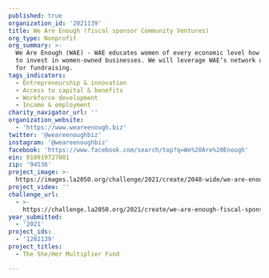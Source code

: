 ```yaml
---
published: true
organization_id: '2021139'
title: We Are Enough (fiscal sponsor Community Ventures)
org_type: Nonprofit
org_summary: >-
  We Are Enough (WAE) - WAE educates women of every economic level how and why
  to invest in women-owned businesses. We will leverage WAE’s network of women
  for fundraising.
tags_indicators:
  - Entrepreneurship & innovation
  - Access to capital & benefits
  - Workforce development
  - Income & employment
charity_navigator_url: ''
organization_website:
  - 'https://www.weareenough.biz'
twitter: '@weareenoughbiz'
instagram: '@weareenoughbiz'
facebook: 'https://www.facebook.com/search/top?q=We%20Are%20Enough'
ein: 010919727001
zip: '94536'
project_image: >-
  https://images.la2050.org/challenge/2021/create/2048-wide/we-are-enough-fiscal-sponsor-community-ventures.jpg
project_video: ''
challenge_url:
  - >-
    https://challenge.la2050.org/2021/create/we-are-enough-fiscal-sponsor-community-ventures/
year_submitted:
  - '2021'
project_ids:
  - '1202139'
project_titles:
  - The She/Her Multiplier Fund

---
```

